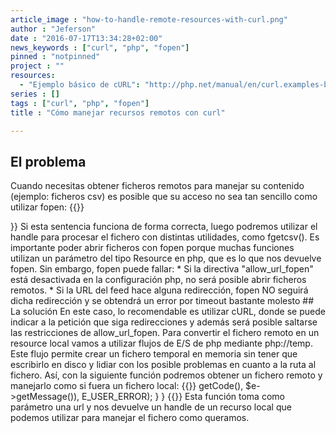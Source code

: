 ```yaml
---
article_image : "how-to-handle-remote-resources-with-curl.png"
author : "Jeferson"
date : "2016-07-17T13:34:28+02:00"
news_keywords : ["curl", "php", "fopen"]
pinned : "notpinned"
project : ""
resources:
  - "Ejemplo básico de cURL": "http://php.net/manual/en/curl.examples-basic.php"
series : []
tags : ["curl", "php", "fopen"]
title : "Cómo manejar recursos remotos con curl"

---
```

## El problema
Cuando necesitas obtener ficheros remotos para manejar su contenido (ejemplo: ficheros csv) es posible que su acceso no sea tan sencillo como utilizar fopen:
{{<highlight php>}}
<?php
$handle = fopen($filename, "r") or die('could not open .' $filename);
{{</highlight>}}

<!--more-->

Si esta sentencia funciona de forma correcta, luego podremos utilizar el handle para procesar el fichero con distintas utilidades, como fgetcsv(). Es importante poder abrir ficheros con fopen porque muchas funciones utilizan un parámetro del tipo Resource en php, que es lo que nos devuelve fopen.
Sin embargo, fopen puede fallar:

* Si la directiva "allow_url_fopen" está desactivada en la configuración php, no será posible abrir ficheros remotos.
* Si la URL del feed hace alguna redirección, fopen NO seguirá dicha redirección y se obtendrá un error por timeout bastante molesto

## La solución
En este caso, lo recomendable es utilizar cURL, donde se puede indicar a la petición que siga redirecciones y además será posible saltarse las restricciones de allow_url_fopen. Para convertir el fichero remoto en un resource local vamos a utilizar flujos de E/S de php mediante php://temp. Este flujo permite crear un fichero temporal en memoria sin tener que escribirlo en disco y lidiar con los posible problemas en cuanto a la ruta al fichero. Así, con la siguiente función podremos obtener un fichero remoto y manejarlo como si fuera un fichero local:
{{<highlight php>}}
<?php
function _curl($url){
 try {
  $file_handler = fopen('php://temp', 'w+');
  $ch = curl_init();
  if (FALSE === $ch)
   throw new Exception('failed to initialize');
  curl_setopt($ch, CURLOPT_URL, $url);
  curl_setopt($ch, CURLOPT_RETURNTRANSFER, 1);
  curl_setopt($ch, CURLOPT_FOLLOWLOCATION, 1);
  curl_setopt($ch, CURLOPT_FILE, $file_handler);
  //curl_setopt ($ch, CURLOPT_PORT , 8080);
  curl_setopt($ch, CURLOPT_TIMEOUT, 10); //timeout in seconds
  $content = curl_exec($ch);
  curl_close($ch);
  if (FALSE === $content)
   throw new Exception(curl_error($ch), curl_errno($ch));
  rewind($file_handler);
  return $file_handler;
 } catch(Exception $e) {
  trigger_error(sprintf(
   'Curl failed with error #%d: %s',
  $e->getCode(), $e->getMessage()),
   E_USER_ERROR);
 }
}
{{</highlight>}}

Esta función toma como parámetro una url y nos devuelve un handle de un recurso local que podemos utilizar para manejar el fichero como queramos.
